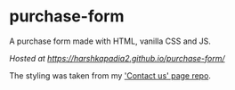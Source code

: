 # purchase-form

A purchase form made with HTML, vanilla CSS and JS.

*Hosted at https://harshkapadia2.github.io/purchase-form/*

The styling was taken from my ['Contact us' page repo](https://github.com/HarshKapadia2/sample-contact-us-page).
